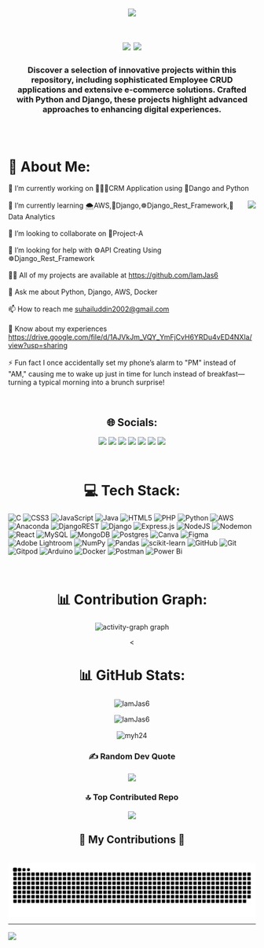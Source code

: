 <br clear="both">

<div align="center">
  <img height="500" src="https://i.pinimg.com/originals/81/17/8b/81178b47a8598f0c81c4799f2cdd4057.gif"  />
</div>


<h1 align="center"><h1 align="center">
<img src="https://readme-typing-svg.herokuapp.com/?font=Righteous&size=35&center=true&vCenter=true&width=500&height=70&duration=3000&lines=Hi+There!+👋;+I'm+Mohammed+Suhail+Uddin+👨🏻‍💻;" />
<img height="40" src="https://i.pinimg.com/564x/f7/26/62/f72662c9ccf1c7d437827a374cb8d38e.jpg"  /></h1></h1>
 
<h3 align="center">Discover a selection of innovative projects within this repository, including sophisticated Employee CRUD applications and extensive e-commerce solutions. Crafted with Python and Django, these projects highlight advanced approaches to enhancing digital experiences.</h3>
<br/>

<br/>

# 💫 About Me:
🔭 I’m currently working on 👨🏻‍💻CRM Application using 🐍Dango and Python<br><br>
<img align="right" height="200" src="https://i.pinimg.com/originals/aa/59/d1/aa59d139b93dde70ff207187c9f1d8bd.gif"  />
🌱 I’m currently learning 🌨️AWS,🐍Django,☸️Django_Rest_Framework,📝Data Analytics<br><br>👯 I’m looking to collaborate on 🎯Project-A<br><br>🤝 I’m looking for help with ⚙️API Creating Using ☸️Django_Rest_Framework<br><br>👨‍💻 All of my projects are available at https://github.com/IamJas6<br><br>💬 Ask me about Python, Django, AWS, Docker<br><br>📫 How to reach me suhailuddin2002@gmail.com<br><br>📄 Know about my experiences https://drive.google.com/file/d/1AJVkJm_VQY_YmFjCvH6YRDu4vED4NXla/view?usp=sharing<br><br>⚡ Fun fact I once accidentally set my phone’s alarm to "PM" instead of "AM," causing me to wake up just in time for lunch instead of breakfast—turning a typical morning into a brunch surprise!

<br/>

<div align="center">
  
## 🌐 Socials:
<p align=center">

<a href="https://facebook.com/iamjas06"><img src="https://img.shields.io/badge/Facebook-%231877F2.svg?logo=Facebook&logoColor=white" /></a>
<a href="https://instagram.com/iamjas6/"><img src="https://img.shields.io/badge/Instagram-%23E4405F.svg?logo=Instagram&logoColor=white" /></a>
<a href="https://linkedin.com/in/mohammedsuhailuddin/"><img src="https://img.shields.io/badge/LinkedIn-%230077B5.svg?logo=linkedin&logoColor=white" /></a>
<a href="https://pinterest.com/iamjas6/"><img src="https://img.shields.io/badge/Pinterest-%23E60023.svg?logo=Pinterest&logoColor=white" /></a>
<a href="https://stackoverflow.com/users/26319093/suhail-uddin"><img src="https://img.shields.io/badge/-Stackoverflow-FE7A16?logo=stack-overflow&logoColor=white" /></a>
<a href="https://x.com/iamjas_6"><img src="https://img.shields.io/badge/X-black.svg?logo=X&logoColor=white" /></a>
<a href="https://youtube.com/@suhailuddin4103"><img src="https://img.shields.io/badge/YouTube-%23FF0000.svg?logo=YouTube&logoColor=white" /></a>
</p>
</div>

<br/>

<div align="center">

# 💻 Tech Stack:
</div>

![C](https://img.shields.io/badge/c-%2300599C.svg?style=plastic&logo=c&logoColor=white) ![CSS3](https://img.shields.io/badge/css3-%231572B6.svg?style=plastic&logo=css3&logoColor=white) ![JavaScript](https://img.shields.io/badge/javascript-%23323330.svg?style=plastic&logo=javascript&logoColor=%23F7DF1E) ![Java](https://img.shields.io/badge/java-%23ED8B00.svg?style=plastic&logo=openjdk&logoColor=white) ![HTML5](https://img.shields.io/badge/html5-%23E34F26.svg?style=plastic&logo=html5&logoColor=white) ![PHP](https://img.shields.io/badge/php-%23777BB4.svg?style=plastic&logo=php&logoColor=white) ![Python](https://img.shields.io/badge/python-3670A0?style=plastic&logo=python&logoColor=ffdd54) ![AWS](https://img.shields.io/badge/AWS-%23FF9900.svg?style=plastic&logo=amazon-aws&logoColor=white) ![Anaconda](https://img.shields.io/badge/Anaconda-%2344A833.svg?style=plastic&logo=anaconda&logoColor=white) ![DjangoREST](https://img.shields.io/badge/DJANGO-REST-ff1709?style=plastic&logo=django&logoColor=white&color=ff1709&labelColor=gray) ![Django](https://img.shields.io/badge/django-%23092E20.svg?style=plastic&logo=django&logoColor=white) ![Express.js](https://img.shields.io/badge/express.js-%23404d59.svg?style=plastic&logo=express&logoColor=%2361DAFB) ![NodeJS](https://img.shields.io/badge/node.js-6DA55F?style=plastic&logo=node.js&logoColor=white) ![Nodemon](https://img.shields.io/badge/NODEMON-%23323330.svg?style=plastic&logo=nodemon&logoColor=%BBDEAD) ![React](https://img.shields.io/badge/react-%2320232a.svg?style=plastic&logo=react&logoColor=%2361DAFB) ![MySQL](https://img.shields.io/badge/mysql-4479A1.svg?style=plastic&logo=mysql&logoColor=white) ![MongoDB](https://img.shields.io/badge/MongoDB-%234ea94b.svg?style=plastic&logo=mongodb&logoColor=white) ![Postgres](https://img.shields.io/badge/postgres-%23316192.svg?style=plastic&logo=postgresql&logoColor=white) ![Canva](https://img.shields.io/badge/Canva-%2300C4CC.svg?style=plastic&logo=Canva&logoColor=white) ![Figma](https://img.shields.io/badge/figma-%23F24E1E.svg?style=plastic&logo=figma&logoColor=white) ![Adobe Lightroom](https://img.shields.io/badge/Adobe%20Lightroom-31A8FF.svg?style=plastic&logo=Adobe%20Lightroom&logoColor=white) ![NumPy](https://img.shields.io/badge/numpy-%23013243.svg?style=plastic&logo=numpy&logoColor=white) ![Pandas](https://img.shields.io/badge/pandas-%23150458.svg?style=plastic&logo=pandas&logoColor=white) ![scikit-learn](https://img.shields.io/badge/scikit--learn-%23F7931E.svg?style=plastic&logo=scikit-learn&logoColor=white) ![GitHub](https://img.shields.io/badge/github-%23121011.svg?style=plastic&logo=github&logoColor=white) ![Git](https://img.shields.io/badge/git-%23F05033.svg?style=plastic&logo=git&logoColor=white) ![Gitpod](https://img.shields.io/badge/gitpod-f06611.svg?style=plastic&logo=gitpod&logoColor=white) ![Arduino](https://img.shields.io/badge/-Arduino-00979D?style=plastic&logo=Arduino&logoColor=white) ![Docker](https://img.shields.io/badge/docker-%230db7ed.svg?style=plastic&logo=docker&logoColor=white) ![Postman](https://img.shields.io/badge/Postman-FF6C37?style=plastic&logo=postman&logoColor=white) ![Power Bi](https://img.shields.io/badge/power_bi-F2C811?style=plastic&logo=powerbi&logoColor=black)

<br/>

<div align="center">
  
# 📊 Contribution Graph:
<img src="https://github-readme-activity-graph.vercel.app/graph?username=IamJas6&radius=16&theme=github-dark&area=true&order=5&hide_border=false&hide_title=false&custom_title=Contribution%20Graph&point=ff0000&line=00ff95&area_color=00ff95&color=FFFFFF&title_color=a6ff00" height="300" alt="activity-graph graph"  />

<<br/>

# 📊 GitHub Stats:
<p><img align="center" src="https://github-readme-streak-stats.herokuapp.com/?user=IamJas6&theme=dark&border=true" alt="IamJas6" /></p>
<p></p><img align="center" src="https://github-readme-stats.vercel.app/api?username=IamJas6&theme=dark&border=true&include_all_commits=true&count_private=false" alt="IamJas6" /></p>
<p><img align="center" src="https://github-readme-stats.vercel.app/api/top-langs/?username=IamJas6&theme=dark&border=true&include_all_commits=true&count_private=false&layout=compact" alt="myh24" /></p>
</div>


<div align="center">
  
### ✍️ Random Dev Quote
<img align="center" src="https://quotes-github-readme.vercel.app/api?type=horizontal&theme=dark&border=true">
</div>


<div align="center">
  
### 🔝 Top Contributed Repo
<img align="center" src="https://github-contributor-stats.vercel.app/api?username=IamJas6&limit=5&theme=dark&combine_all_yearly_contributions=true">
</div>

  
<div align="center">
  <h2 align="center">🐍 My Contributions 🐍</h2>
  <br>
  <img align="center" alt="snake eating my contributions" src="https://raw.githubusercontent.com/IamJas6/IamJas6/output/github-contribution-grid-snake-dark.svg" />
  <br/>
</div>




---
<img align="center" src="https://visitcount.itsvg.in/api?id=IamJas6&icon=10&color=3)](https://visitcount.itsvg.in">
